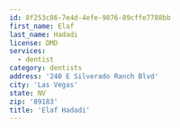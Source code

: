 ```yaml
---
id: 8f253c86-7e4d-4efe-9876-89cffe7788bb
first_name: Elaf
last_name: Hadadi
license: DMD
services:
  - dentist
category: dentists
address: '240 E Silverado Ranch Blvd'
city: 'Las Vegas'
state: NV
zip: '89183'
title: 'Elaf Hadadi'
---
```

